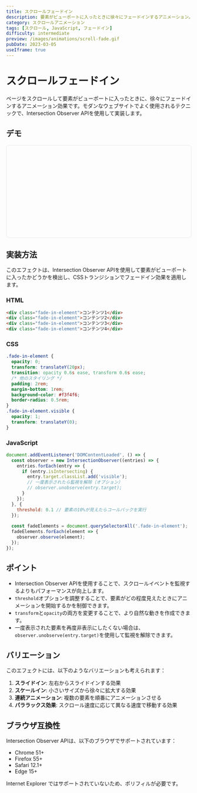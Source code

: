 ```yaml
---
title: スクロールフェードイン
description: 要素がビューポートに入ったときに徐々にフェードインするアニメーション。Intersection Observerを使用した実装例。
category: スクロールアニメーション
tags: [スクロール, JavaScript, フェードイン]
difficulty: intermediate
preview: /images/animations/scroll-fade.gif
pubDate: 2023-03-05
useIframe: true
---
```



# スクロールフェードイン

ページをスクロールして要素がビューポートに入ったときに、徐々にフェードインするアニメーション効果です。モダンなウェブサイトでよく使用されるテクニックで、Intersection Observer APIを使用して実装します。

## デモ

<IframeDemo title="スクロールフェードイン" description="下にスクロールすると要素が徐々に表示されます" height="300px">
  <div class="scroll-container">
    <div class="scroll-content">
      <div class="fade-in-element">最初の要素</div>
      <div class="fade-in-element">2番目の要素</div>
      <div class="fade-in-element">3番目の要素</div>
      <div class="fade-in-element">4番目の要素</div>
    </div>
  </div>
  
  <style>
    .scroll-container {
      height: 250px;
      overflow-y: auto;
      border: 1px solid #e5e7eb;
      border-radius: 0.5rem;
    }
    
    .scroll-content {
      padding: 1rem;
    }
    
    .fade-in-element {
      opacity: 0;
      transform: translateY(20px);
      transition: opacity 0.6s ease, transform 0.6s ease;
      padding: 2rem;
      margin-bottom: 1rem;
      background-color: #f3f4f6;
      border-radius: 0.5rem;
      text-align: center;
    }
    
    .fade-in-element.visible {
      opacity: 1;
      transform: translateY(0);
    }
  </style>
  
  <script>
    document.addEventListener('DOMContentLoaded', () => {
      const observer = new IntersectionObserver((entries) => {
        entries.forEach(entry => {
          if (entry.isIntersecting) {
            entry.target.classList.add('visible');
          }
        });
      }, { threshold: 0.1 });
      
      const fadeElements = document.querySelectorAll('.fade-in-element');
      fadeElements.forEach(element => {
        observer.observe(element);
      });
      
      // デモリセット時の処理
      document.querySelector('.demo-content').addEventListener('demo-reset', () => {
        setTimeout(() => {
          const newFadeElements = document.querySelectorAll('.fade-in-element');
          newFadeElements.forEach(element => {
            element.classList.remove('visible');
            observer.observe(element);
          });
        }, 100);
      });
    });
  </script>
</IframeDemo>

## 実装方法

このエフェクトは、Intersection Observer APIを使用して要素がビューポートに入ったかどうかを検出し、CSSトランジションでフェードイン効果を適用します。

### HTML

```html
<div class="fade-in-element">コンテンツ1</div>
<div class="fade-in-element">コンテンツ2</div>
<div class="fade-in-element">コンテンツ3</div>
<div class="fade-in-element">コンテンツ4</div>
```

### CSS

```css
.fade-in-element {
  opacity: 0;
  transform: translateY(20px);
  transition: opacity 0.6s ease, transform 0.6s ease;
  /* 他のスタイリング */
  padding: 2rem;
  margin-bottom: 1rem;
  background-color: #f3f4f6;
  border-radius: 0.5rem;
}
.fade-in-element.visible {
  opacity: 1;
  transform: translateY(0);
}
```

### JavaScript

```javascript
document.addEventListener('DOMContentLoaded', () => {
  const observer = new IntersectionObserver((entries) => {
    entries.forEach(entry => {
      if (entry.isIntersecting) {
        entry.target.classList.add('visible');
        // 一度表示されたら監視を解除（オプション）
        // observer.unobserve(entry.target);
      }
    });
  }, { 
    threshold: 0.1 // 要素の10%が見えたらコールバックを実行
  });
  
  const fadeElements = document.querySelectorAll('.fade-in-element');
  fadeElements.forEach(element => {
    observer.observe(element);
  });
});
```

## ポイント

- Intersection Observer APIを使用することで、スクロールイベントを監視するよりもパフォーマンスが向上します。
- `threshold`オプションを調整することで、要素がどの程度見えたときにアニメーションを開始するかを制御できます。
- `transform`と`opacity`の両方を変更することで、より自然な動きを作成できます。
- 一度表示された要素を再度非表示にしたくない場合は、`observer.unobserve(entry.target)`を使用して監視を解除できます。

## バリエーション

このエフェクトには、以下のようなバリエーションも考えられます：

1. **スライドイン**: 左右からスライドインする効果
2. **スケールイン**: 小さいサイズから徐々に拡大する効果
3. **連続アニメーション**: 複数の要素を順番にアニメーションさせる
4. **パララックス効果**: スクロール速度に応じて異なる速度で移動する効果

## ブラウザ互換性

Intersection Observer APIは、以下のブラウザでサポートされています：

- Chrome 51+
- Firefox 55+
- Safari 12.1+
- Edge 15+

Internet Explorer ではサポートされていないため、ポリフィルが必要です。
